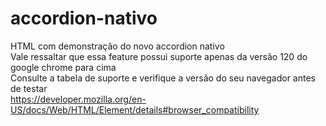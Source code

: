 # accordion-nativo
HTML com demonstração do novo accordion nativo<br/>
Vale ressaltar que essa feature possui suporte apenas da versão 120 do google chrome para cima<br/>
Consulte a tabela de suporte e verifique a versão do seu navegador antes de testar<br/>
https://developer.mozilla.org/en-US/docs/Web/HTML/Element/details#browser_compatibility
